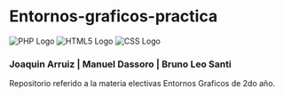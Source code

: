 # Entornos-graficos-practica

![PHP Logo](https://img.shields.io/badge/PHP-777BB4?style=for-the-badge&logo=php&logoColor=white) ![HTML5 Logo](https://img.shields.io/badge/HTML5-E34F26?style=for-the-badge&logo=html5&logoColor=white) ![CSS Logo](https://img.shields.io/badge/CSS3-1572B6?style=for-the-badge&logo=css3&logoColor=white)

### Joaquin Arruiz | Manuel Dassoro | Bruno Leo Santi

Repositorio referido a la materia electivas Entornos Graficos de 2do año.
